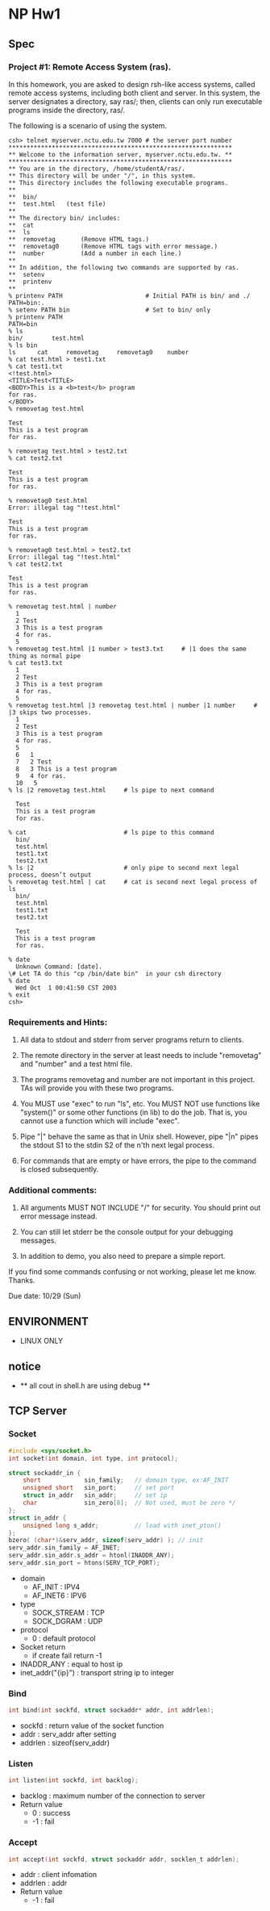 # NP Hw1 #

## Spec ##

### Project #1: Remote Access System (ras). 

In this homework, you are asked to design rsh-like access systems,
called remote access systems, including both 
client and server.  In this system, the server designates a directory, 
say ras/; then, clients can only run executable programs inside the 
directory, ras/.  

The following is a scenario of using the system.

```
csh> telnet myserver.nctu.edu.tw 7000 # the server port number 
**************************************************************
** Welcome to the information server, myserver.nctu.edu.tw. **
**************************************************************
** You are in the directory, /home/studentA/ras/.
** This directory will be under "/", in this system.  
** This directory includes the following executable programs. 
** 
**	bin/
**	test.html	(test file)
**
** The directory bin/ includes: 
**	cat
**	ls
**	removetag		(Remove HTML tags.)
**	removetag0		(Remove HTML tags with error message.)
**	number  		(Add a number in each line.)
**
** In addition, the following two commands are supported by ras. 
**	setenv	
**	printenv	
** 
% printenv PATH                       # Initial PATH is bin/ and ./
PATH=bin:.
% setenv PATH bin                     # Set to bin/ only
% printenv PATH
PATH=bin
% ls
bin/		test.html
% ls bin
ls		cat		removetag     removetag0    number
% cat test.html > test1.txt
% cat test1.txt
<!test.html>
<TITLE>Test<TITLE>
<BODY>This is a <b>test</b> program
for ras.
</BODY>
% removetag test.html

Test 
This is a test program
for ras.

% removetag test.html > test2.txt
% cat test2.txt

Test 
This is a test program
for ras.

% removetag0 test.html
Error: illegal tag "!test.html"

Test 
This is a test program
for ras.

% removetag0 test.html > test2.txt
Error: illegal tag "!test.html"
% cat test2.txt

Test 
This is a test program
for ras.

% removetag test.html | number
  1 
  2 Test 
  3 This is a test program
  4 for ras.
  5 
% removetag test.html |1 number > test3.txt		# |1 does the same thing as normal pipe
% cat test3.txt
  1 
  2 Test 
  3 This is a test program
  4 for ras.
  5 
% removetag test.html |3 removetag test.html | number |1 number		# |3 skips two processes. 
  1 
  2	Test 
  3	This is a test program
  4	for ras.
  5
  6   1 
  7   2	Test 
  8   3	This is a test program
  9   4	for ras.
  10   5 
% ls |2 removetag test.html		# ls pipe to next command
  
  Test 
  This is a test program
  for ras.

% cat							# ls pipe to this command
  bin/
  test.html
  test1.txt
  test2.txt
% ls |2							# only pipe to second next legal process, doesn’t output
% removetag test.html | cat		# cat is second next legal process of ls
  bin/
  test.html
  test1.txt
  test2.txt
  
  Test 
  This is a test program
  for ras.

% date
  Unknown Command: [date].
\# Let TA do this "cp /bin/date bin"  in your csh directory
% date
  Wed Oct  1 00:41:50 CST 2003
% exit
csh> 
```

### Requirements and Hints: 

1. All data to stdout and stderr from server programs return to
clients.

2. The remote directory in the server at least needs to include
"removetag" and "number" and a test html file.  

3. The programs removetag and number are not important in this project. 
TAs will provide you with these two programs. 

4. You MUST use "exec" to run "ls", etc.  You MUST NOT use functions 
   like "system()" or some other functions (in lib) to do the job.
   That is, you cannot use a function which will include "exec".  

5. Pipe "|" behave the same as that in Unix shell. However, pipe "|n" 
   pipes the stdout S1 to the stdin S2 of the n'th next legal process. 

6. For commands that are empty or have errors, the pipe to the command is closed
   subsequently.  

### Additional comments: 

1. All arguments MUST NOT INCLUDE "/" for security.
   You should print out error message instead.

2. You can still let stderr be the console output for your debugging messages. 

3. In addition to demo, you also need to prepare a simple report.

If you find some commands confusing or not working, please let me
know. Thanks.

Due date: 10/29 (Sun)


## ENVIRONMENT ##
* LINUX ONLY 

## notice ## 
* ** all cout in shell.h are using debug **

## TCP Server ##
### Socket ###
```C
#include <sys/socket.h>
int socket(int domain, int type, int protocol);

struct sockaddr_in {
    short            sin_family;   // domain type, ex:AF_INIT
    unsigned short   sin_port;     // set port
    struct in_addr   sin_addr;     // set ip
    char             sin_zero[8];  // Not used, must be zero */
};
struct in_addr {
    unsigned long s_addr;          // load with inet_pton()
};
bzero( (char*)&serv_addr, sizeof(serv_addr) ); // init
serv_addr.sin_family = AF_INET;
serv_addr.sin_addr.s_addr = htonl(INADDR_ANY);
serv_addr.sin_port = htons(SERV_TCP_PORT);
```

* domain
	* AF_INIT : IPV4
	* AF_INET6 : IPV6
* type 
	* SOCK_STREAM : TCP
	* SOCK_DGRAM : UDP
* protocol 
	* 0 : default protocol
* Socket return 
	* if create fail return -1
* INADDR_ANY : equal to  host ip
* inet_addr("{ip}") : transport string ip to integer

### Bind ###
```C
int bind(int sockfd, struct sockaddr* addr, int addrlen);
```

* sockfd : return value of the socket function
* addr : serv_addr after setting 
* addrlen : sizeof(serv_addr)

### Listen ###
```C
int listen(int sockfd, int backlog);
```
* backlog : maximum number of the connection to server
* Return value
	* 0 : success
	* -1 : fail
	
### Accept ###
```C
int accept(int sockfd, struct sockaddr addr, socklen_t addrlen);
```
* addr : client infomation
* addrlen : addr
* Return value
	* -1 : fail
	
